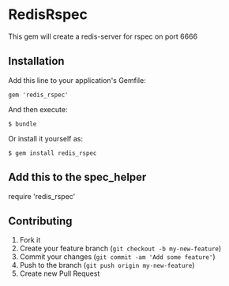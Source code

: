 # RedisRspec

  This gem will create a redis-server for rspec on port 6666

## Installation

Add this line to your application's Gemfile:

    gem 'redis_rspec'

And then execute:

    $ bundle

Or install it yourself as:

    $ gem install redis_rspec

## Add this to the spec_helper
  
  require 'redis_rspec'

## Contributing

1. Fork it
2. Create your feature branch (`git checkout -b my-new-feature`)
3. Commit your changes (`git commit -am 'Add some feature'`)
4. Push to the branch (`git push origin my-new-feature`)
5. Create new Pull Request
